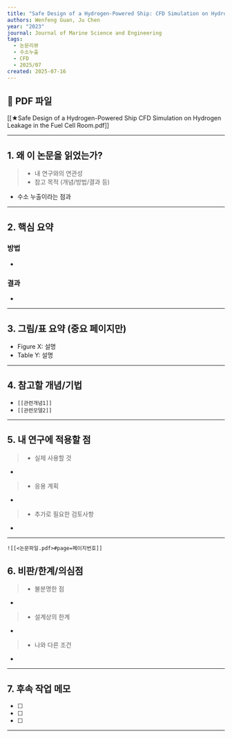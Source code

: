 ```yaml
---
title: "Safe Design of a Hydrogen-Powered Ship: CFD Simulation on Hydrogen Leakage in the Fuel Cell Room"
authors: Wenfeng Guan, Ju Chen
year: "2023"
journal: Journal of Marine Science and Engineering
tags:
  - 논문리뷰
  - 수소누출
  - CFD
  - 2025/07
created: 2025-07-16
---
```

## 📎 PDF 파일  

[[★Safe Design of a Hydrogen-Powered Ship CFD Simulation on Hydrogen Leakage in the Fuel Cell Room.pdf]]

---

## 1. 왜 이 논문을 읽었는가?
> - 내 연구와의 연관성
> - 참고 목적 (개념/방법/결과 등)

- 수소 누출이라는 점과

---

## 2. 핵심 요약

### 방법
- 

### 결과
- 



---

## 3. 그림/표 요약 (중요 페이지만)


- Figure X: 설명  
- Table Y: 설명

---

## 4. 참고할 개념/기법
- `[[관련개념1]]`
- `[[관련모델2]]`

---

## 5. 내 연구에 적용할 점
> - 실제 사용할 것
- 

> - 응용 계획
- 

> - 추가로 필요한 검토사항
- 


---

`![[<논문파일.pdf>#page=페이지번호]]`

## 6. 비판/한계/의심점
> - 불분명한 점
- 

>- 설계상의 한계
- 

> - 나와 다른 조건
- 

---

## 7. 후속 작업 메모
- [ ] 
- [ ] 
- [ ] 

---
